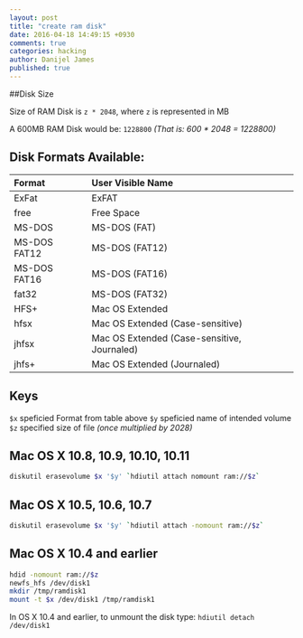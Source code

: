 ```yaml
---
layout: post
title: "create ram disk"
date: 2016-04-18 14:49:15 +0930
comments: true
categories: hacking
author: Danijel James
published: true
---
```

##Disk Size

Size of RAM Disk is `z * 2048`, where `z` is represented in MB

A 600MB RAM Disk would be: `1228800` _(That is: 600 * 2048 = 1228800)_

## Disk Formats Available:

| Format | User Visible Name |
|:---|:---|
|ExFat | ExFAT |
|free | Free Space |
|MS-DOS | MS-DOS (FAT) |
|MS-DOS FAT12 | MS-DOS (FAT12) |
|MS-DOS FAT16 | MS-DOS (FAT16) |
|fat32 | MS-DOS (FAT32) |
|HFS+ | Mac OS Extended |
|hfsx | Mac OS Extended (Case-sensitive) |
|jhfsx | Mac OS Extended (Case-sensitive, Journaled) |
|jhfs+ | Mac OS Extended (Journaled) |

## Keys

`$x` speficied Format from table above
`$y` speficied name of intended volume
`$z` specified size of file _(once multiplied by 2028)_

## Mac OS X 10.8, 10.9, 10.10, 10.11

```bash
diskutil erasevolume $x '$y' `hdiutil attach nomount ram://$z`
```

## Mac OS X 10.5, 10.6, 10.7

```bash
diskutil erasevolume $x '$y' `hdiutil attach -nomount ram://$z`
```
## Mac OS X 10.4 and earlier

```bash
hdid -nomount ram://$z
newfs_hfs /dev/disk1
mkdir /tmp/ramdisk1
mount -t $x /dev/disk1 /tmp/ramdisk1
```

In OS X 10.4 and earlier, to unmount the disk type: `hdiutil detach /dev/disk1`
